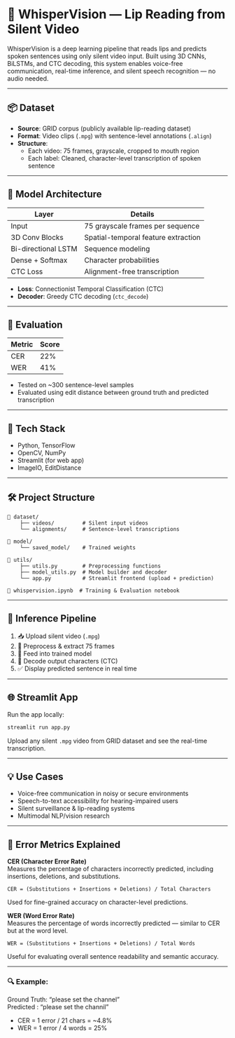 # 🧠 WhisperVision — Lip Reading from Silent Video

WhisperVision is a deep learning pipeline that reads lips and predicts spoken sentences using only silent video input. Built using 3D CNNs, BiLSTMs, and CTC decoding, this system enables voice-free communication, real-time inference, and silent speech recognition — no audio needed.

---

## 📦 Dataset

- **Source**: GRID corpus (publicly available lip-reading dataset)
- **Format**: Video clips (`.mpg`) with sentence-level annotations (`.align`)
- **Structure**:
  - Each video: 75 frames, grayscale, cropped to mouth region
  - Each label: Cleaned, character-level transcription of spoken sentence

---

## 🧱 Model Architecture

| Layer              | Details                             |
|-------------------|-------------------------------------|
| Input              | 75 grayscale frames per sequence    |
| 3D Conv Blocks     | Spatial-temporal feature extraction |
| Bi-directional LSTM| Sequence modeling                   |
| Dense + Softmax    | Character probabilities             |
| CTC Loss           | Alignment-free transcription        |

- **Loss**: Connectionist Temporal Classification (CTC)
- **Decoder**: Greedy CTC decoding (`ctc_decode`)

---

## 🧪 Evaluation

| Metric | Score  |
|--------|--------|
| CER    | 22%    |
| WER    | 41%    |

- Tested on ~300 sentence-level samples  
- Evaluated using edit distance between ground truth and predicted transcription

---

## 🔧 Tech Stack

- Python, TensorFlow  
- OpenCV, NumPy  
- Streamlit (for web app)  
- ImageIO, EditDistance

---

## 🛠 Project Structure

```
📁 dataset/
    ├── videos/         # Silent input videos
    └── alignments/     # Sentence-level transcriptions

📁 model/
    └── saved_model/    # Trained weights

📁 utils/
    ├── utils.py        # Preprocessing functions
    ├── model_utils.py  # Model builder and decoder
    └── app.py          # Streamlit frontend (upload + prediction)

📄 whispervision.ipynb  # Training & Evaluation notebook
```

---

## 🚀 Inference Pipeline

1. 📥 Upload silent video (`.mpg`)
2. 🎥 Preprocess & extract 75 frames
3. 🧠 Feed into trained model
4. 🧾 Decode output characters (CTC)
5. ✅ Display predicted sentence in real time

---

## 🌐 Streamlit App

Run the app locally:

```bash
streamlit run app.py
```

Upload any silent `.mpg` video from GRID dataset and see the real-time transcription.

---

## 💡 Use Cases

- Voice-free communication in noisy or secure environments  
- Speech-to-text accessibility for hearing-impaired users  
- Silent surveillance & lip-reading systems  
- Multimodal NLP/vision research

---

## 🧪 Error Metrics Explained

**CER (Character Error Rate)**  
Measures the percentage of characters incorrectly predicted, including insertions, deletions, and substitutions.

```
CER = (Substitutions + Insertions + Deletions) / Total Characters
```

Used for fine-grained accuracy on character-level predictions.

**WER (Word Error Rate)**  
Measures the percentage of words incorrectly predicted — similar to CER but at the word level.

```
WER = (Substitutions + Insertions + Deletions) / Total Words
```

Useful for evaluating overall sentence readability and semantic accuracy.

---

### 🔍 Example:
Ground Truth: “please set the channel”  
Predicted  : “please set the channil”

- CER = 1 error / 21 chars = ~4.8%  
- WER = 1 error / 4 words = 25%

